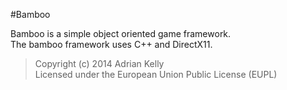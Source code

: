 #Bamboo

Bamboo is a simple object oriented game framework. <br />
The bamboo framework uses C++ and DirectX11.

> Copyright (c) 2014 Adrian Kelly <br />
> Licensed under the European Union Public License (EUPL)